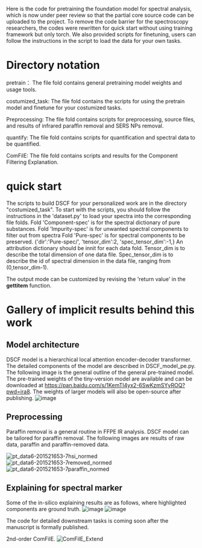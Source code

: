 Here is the code for pretraining the foundation model for spectral analysis, which is now under peer review so that the partial core source code can be uploaded to the project. 
To remove the code barrier for the spectroscopy researchers, the codes were rewritten for quick start without using training framework but only torch. We also provided scripts for finetuning, users can follow the instructions in the script to load the data for your own tasks. 


# Directory notation
pretrain： The file fold contains general pretraining model weights and usage tools.

costumized_task: The file fold contains the scripts for using the pretrain model and finetune for your costumized tasks. 

Preprocessing: The file fold contains scripts for preprocessing, source files, and results of infrared paraffin removal and SERS NPs removal.

quantify: The file fold contains scripts for quantification and spectral data to be quantified.

ComFilE: The file fold contains scripts and results for the Component Filtering Explanation. 

# quick start
The scripts to build DSCF for your personalized work are in the directory "costumized_task". 
To start with the scripts, you should follow the instructions in the 'dataset.py' to load your spectra into the corresponding file folds. 
    Fold 'Component-spec' is for the spectral dictionary of pure substances.
    Fold 'Impurity-spec' is for unwanted spectral components to filter out from spectra
    Fold 'Pure-spec' is for spectral components to be preserved. 
{'dir':'Pure-spec/',
       'tensor_dim':2,
       'spec_tensor_dim':-1,}
An attribution dictionary should be innit for each data fold. Tensor_dim is to describe the total dimension of one data file. Spec_tensor_dim is to describe the id of spectral dimension in the data file, ranging from (0,tensor_dim-1).

The output mode can be customized by revising the 'return value' in the __gettitem__ function. 

# Gallery of implicit results behind this work
## Model architecture

DSCF model is a hierarchical local attention encoder-decoder transformer. The detailed components of the model are described in DSCF_model_pe.py.
The following image is the general outline of the general pre-trained model.
The pre-trained weights of the tiny-version model are available and can be downloaded at https://pan.baidu.com/s/1KemTI4yx2-6SwKzmSYyROQ?pwd=ira8. The weights of larger models will also be open-source after publishing.
![image](https://github.com/user-attachments/assets/56879799-315c-4138-8e49-f273dd2dbd28)


## Preprocessing

Paraffin removal is a general routine in FFPE IR analysis. DSCF model can be tailored for paraffin removal. The following images are results of raw data, paraffin and paraffin-removed data.

![pt_data6-201521653-7hsi_normed](https://github.com/user-attachments/assets/2916b6f5-a878-4fa6-a882-488c586c9812)
![pt_data6-201521653-7removed_normed](https://github.com/user-attachments/assets/83a587d8-ffe6-4161-a3b2-97739ffad1c0)
![pt_data6-201521653-7paraffin_normed](https://github.com/user-attachments/assets/6b2a23ba-3fe7-401c-8976-edb3a0ef8824)


## Explaining for spectral marker

Some of the in-silico explaining results are as follows, where highlighted components are ground truth.
![image](https://github.com/user-attachments/assets/7a398f74-1eed-49bc-80b4-c50d566ada8d)
![image](https://github.com/user-attachments/assets/78093c24-b4c8-4275-b423-b6cea85dacee)

The code for detailed downstream tasks is coming soon after the manuscript is formally published.

2nd-order ComFilE. 
![ComFilE_Extend](https://github.com/user-attachments/assets/549408f2-4294-43ab-8f0c-70fe98e3b76c)

